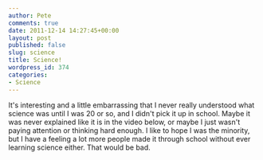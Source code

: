 ```yaml
---
author: Pete
comments: true
date: 2011-12-14 14:27:45+00:00
layout: post
published: false
slug: science
title: Science!
wordpress_id: 374
categories:
- Science
---
```


It's interesting and a little embarrassing that I never really understood what science was until I was 20 or so, and I didn't pick it up in school. Maybe it was never explained like it is in the video below, or maybe I just wasn't paying attention or thinking hard enough. I like to hope I was the minority, but I have a feeling a lot more people made it through school without ever learning science either. That would be bad.




 
